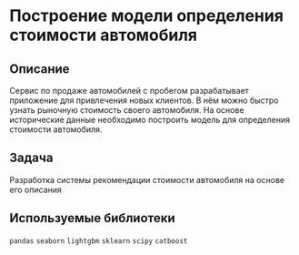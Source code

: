 # Построение модели определения стоимости автомобиля
## Описание 
Сервис по продаже автомобилей с пробегом  разрабатывает приложение для привлечения новых клиентов. В нём можно быстро узнать рыночную стоимость своего автомобиля. На основе исторические данные необходимо построить модель для определения стоимости автомобиля.
## Задача
Разработка системы рекомендации стоимости автомобиля на основе его описания

## Используемые библиотеки
`pandas` `seaborn` `lightgbm` `sklearn` `scipy` `catboost`
